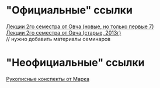 # "Официальные" ссылки
[Лекции 2го семестра от Овча (новые, но только первые 7)](https://lms.mipt.ru/course/view.php?id=12&type=lecture#section-2)  
[Лекции 2го семестра от Овча (старые, 2013г)](https://lectoriy.mipt.ru/course/Physics-Thermodynamics-09L/lectures)  
// нужно добавить материалы семинаров

# "Неофициальные" ссылки
[Рукописные конспекты от Марка](https://bit.ly/physicssem2)
